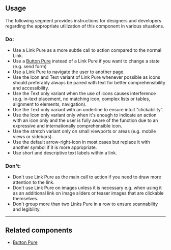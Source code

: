 <ComponentHeading name="Link Pure"></ComponentHeading>

<TableOfContents></TableOfContents>

## Usage

The following segment provides instructions for designers and developers regarding the appropriate utilization of this
component in various situations.

### Do:

- Use a Link Pure as a more subtle call to action compared to the normal Link.
- Use a [Button Pure](components/button-pure) instead of a Link Pure if you want to change a state (e.g. send form)
- Use a Link Pure to navigate the user to another page.
- Use the Icon and Text variant of Link Pure whenever possible as icons should preferably always be paired with text for
  better comprehensibility and accessibility.
- Use the Text only variant when the use of icons causes interference (e.g. in-text placement, no matching icon, complex
  lists or tables, alignment to elements, navigation).
- Use the Text only variant with an underline to ensure intuit "clickability”.
- Use the Icon only variant only when it's enough to indicate an action with an icon only and the user is fully aware of
  the function due to an expressive and internationally comprehensible icon.
- Use the stretch variant only on small viewports or areas (e.g. mobile views or sidebars).
- Use the default arrow-right-icon in most cases but replace it with another symbol if it is more appropriate.
- Use short and descriptive text labels within a link.

### Don't:

- Don't use Link Pure as the main call to action if you need to draw more attention to the link.
- Don't use Link Pure on images unless it is necessary e.g. when using it as an additional link on image sliders or
  teaser images that are clickable themselves.
- Don't group more than two Links Pure in a row to ensure scannability and legibility.

---

## Related components

- [Button Pure](components/button-pure)
